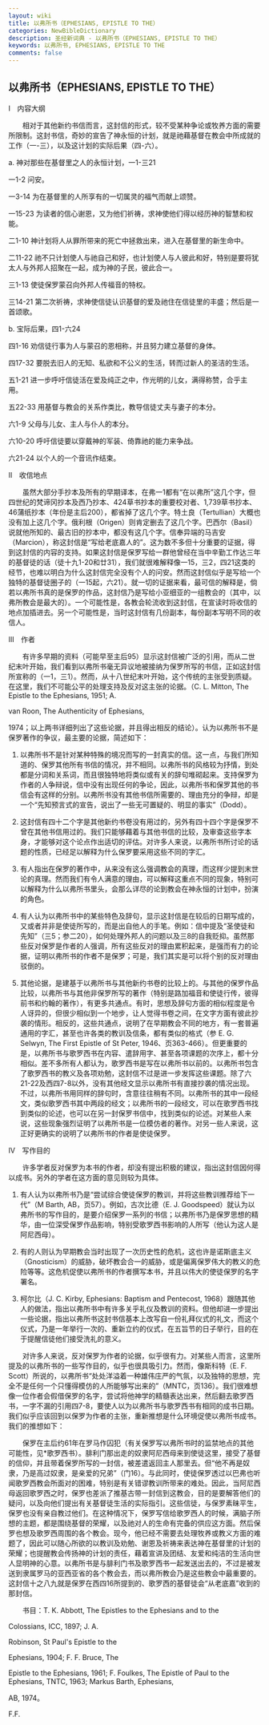 ```yaml
---
layout: wiki
title: 以弗所书（EPHESIANS, EPISTLE TO THE）
categories: NewBibleDictionary
description: 圣经新词典 - 以弗所书（EPHESIANS, EPISTLE TO THE）
keywords: 以弗所书, EPHESIANS, EPISTLE TO THE
comments: false
---
```


## 以弗所书（EPHESIANS, EPISTLE TO THE）

Ⅰ　内容大纲

　　相对于其他新约书信而言，这封信的形式，较不受某种争论或牧养方面的需要所限制。这封书信，奇妙的宣告了神永恒的计划，就是祂藉基督在教会中所成就的工作（一-三），以及这计划的实际后果（四-六）。

a. 神对那些在基督里之人的永恒计划，一1-三21

一1-2 问安。

一3-14 为在基督里的人所享有的一切属灵的福气而献上颂赞。

一15-23 为读者的信心谢恩，又为他们祈祷，求神使他们得以经历神的智慧和权能。

二1-10 神计划将人从罪所带来的死亡中拯救出来，进入在基督里的新生命中。

二11-22 祂不只计划使人与祂自己和好，也计划使人与人彼此和好，特别是要将犹太人与外邦人招聚在一起，成为神的子民，彼此合一。

三1-13 使徒保罗蒙召向外邦人传福音的特权。

三14-21 第二次祈祷，求神使信徒认识基督的爱及祂住在信徒里的丰盛；然后是一首颂歌。

b. 宝际后果，四1-六24

四1-16 劝信徒行事为人与蒙召的恩相称，并且努力建立基督的身体。

四17-32 要脱去旧人的无知、私欲和不公义的生活，转而过新人的圣洁的生活。

五1-21 进一步呼吁信徒活在爱及纯正之中，作光明的儿女，满得称赞，合乎主用。

五22-33 用基督与教会的关系作类比，教导信徒丈夫与妻子的本分。

六1-9 父母与儿女、主人与仆人的本分。

六10-20 呼吁信徒要以穿戴神的军装、倚靠祂的能力来争战。

六21-24 以个人的一个音讯作结束。

Ⅱ　收信地点

　　虽然大部分手抄本及所有的早期译本，在弗一1都有“在以弗所”这几个字，但四世纪的梵谛冈抄本及西乃抄本、424草书抄本的重要校对者、1,739草书抄本、46蒲纸抄本（年份是主后200），都省掉了这几个字。特土良（Tertullian）大概也没有加上这几个字。俄利根（Origen）则肯定删去了这几个字。巴西尔（Basil）说就他所知的、最古旧的抄本中，都没有这几个字。信奉异端的马吉安（Marcion），称这封信是“写给老底嘉人的”。这为数不多但十分重要的证据，得到这封信的内容的支持。如果这封信是保罗写给一群他曾经在当中辛勤工作达三年的基督徒的话（徒十九1-20和廿31），我们就很难解释像一15，三2，四21这类的经节，也难以明白为什么这封信完全没有个人的问安。然而这封信似乎是写给一个独特的基督徒圈子的（一15起，六21）。就一切的证据来看，最可信的解释是，倘若以弗所书真的是保罗的作品，这封信乃是写给小亚细亚的一组教会的（其中，以弗所教会是最大的）。一个可能性是，各教会轮流收到这封信，在宣读时将收信的地点加插进去。另一个可能性是，当时这封信有几份副本，每份副本写明不同的收信人。

Ⅲ　作者

　　有许多早期的资料（可能早至主后95）显示这封信被广泛的引用，而从二世纪末叶开始，我们看到以弗所书毫无异议地被接纳为保罗所写的书信，正如这封信所宣称的（一1，三1）。然而，从十八世纪末叶开始，这个传统的主张受到质疑。在这里，我们不可能公平的处理支持及反对这主张的论据。（C. L. Mitton, The Epistle to the Ephesians, 1951; A.

van Roon, The Authenticity of Ephesians,

1974；以上两书详细列出了这些论据，并且得出相反的结论）。认为以弗所书不是保罗著作的争议，最主要的论据，简述如下：

1. 以弗所书不是针对某种特殊的境况而写的一封真实的信。这一点，与我们所知道的、保罗其他所有书信的情况，并不相同。以弗所书的风格较为抒情，到处都是分词和关系词，而且很独特地将类似或有关的辞句堆砌起来。支持保罗为作者的人争辩说，信中没有出现任何的争论，因此，以弗所书和保罗其他的书信会有这样的分别。以弗所书没有其他书信所需要的、理由充分的争辩，却是一个“先知预言式的宣告，说出了一些无可置疑的、明显的事实”（Dodd）。

2. 这封信有四十二个字是其他新约书卷没有用过的，另外有四十四个字是保罗不曾在其他书信用过的。我们只能够藉着与其他书信的比较，及审查这些字本身，才能够对这个论点作出适切的评估。对许多人来说，以弗所书所讨论的话题的性质，已经足以解释为什么保罗要采用这些不同的字汇。

3. 有人指出在保罗的著作中，从来没有这么强调教会的真理，而这样少提到末世论的真理。然而我们有令人满意的理由，可以解释这重点不同的现象，特别可以解释为什么以弗所书里头，会那么详尽的论到教会在神永恒的计划中，扮演的角色。

4. 有人认为以弗所书中的某些特色及辞句，显示这封信是在较后的日期写成的，又或者并非是使徒所写的，而是出自他人的手笔。例如：信中提及“圣使徒和先知”（三5；参二20），如何处理外邦人的问题以及三8的自我贬抑。虽然那些反对保罗是作者的人强调，所有这些反对的理由累积起来，是强而有力的论据，证明以弗所书的作者不是保罗；可是，我们其实是可以将个别的反对理由驳倒的。

5. 其他论据，是建基于以弗所书与其他新约书卷的比较上的。与其他的保罗作品比较，以弗所书与其他非保罗所写的著作（特别是路加福音和使徒行传，彼得前书和约翰的著作），有更多共通点。有时，思想及辞句方面的相似程度是令人讶异的，但很少相似到一个地步，让人觉得书卷之间，在文字方面有彼此抄袭的情形。相反的，这些共通点，说明了在早期教会不同的地方，有一套普遍通用的字汇，甚至也许各类的教训及信条，都有类似的格式（参 E. G. Selwyn, The First Epistle of St Peter, 1946、页363-466）。但更重要的是，以弗所书与歌罗西书在内容、遣辞用字、甚至各项课题的次序上，都十分相似。差不多所有人都认为，歌罗西书是写在以弗所书以前的。以弗所书包含了歌罗西书的教义及各项劝勉，这封信不过是进一步发挥这些课题。除了六21-22及西四7-8以外，没有其他经文显示以弗所书有直接抄袭的情况出现。不过，以弗所书用同样的辞句时，含意往往稍有不同。以弗所书的其中一段经文，类似歌罗西书其中两段的经文；以弗所书的一段经文，可以在歌罗西书找到类似的论述，也可以在另一封保罗书信中，找到类似的论述。对某些人来说，这些现象强烈证明了以弗所书是一位模仿者的著作。对另一些人来说，这正好更确实的说明了以弗所书的作者是使徒保罗。

Ⅳ　写作目的

　　许多学者反对保罗为本书的作者，却没有提出积极的建议，指出这封信因何得以成书。另外的学者在这方面的意见则较为具体。

1. 有人认为以弗所书乃是“尝试综合使徒保罗的教训，并将这些教训推荐给下一代”（M Barth, AB，页57）。例如，古次比德（E. J. Goodspeed）就认为以弗所书的写作目的，是要介绍保罗一系列的书信；以弗所书乃是保罗思想的精华，由一位深受保罗作品影响，特别受歌罗西书影响的人所写（他认为这人是阿尼西母）。

2. 有的人则认为早期教会当时出现了一次历史性的危机，这也许是诺斯底主义（Gnosticism）的威胁，破坏教会合一的威胁，或是偏离保罗伟大的教义的危险等等。这危机促使以弗所书的作者撰写本书，并且以伟大的使徒保罗的名字署名。

3. 柯尔比（J. C. Kirby, Ephesians: Baptism and Pentecost, 1968）跟随其他人的做法，指出以弗所书中有许多关乎礼仪及教训的资料。但他却进一步提出一些论据，指出以弗所书这封书信基本上改写自一份礼拜仪式的礼文，而这个仪式，乃是一年举行一次的、重新立约的仪式，在五旨节的日子举行，目的在于提醒信徒他们接受洗礼的意义。

　　对许多人来说，反对保罗为作者的论据，似乎很有力。对某些人而言，这里所提及的以弗所书的一些写作目的，似乎也很具吸引力。然而，像斯科特（E. F. Scott）所说的，以弗所书“处处洋溢着一种雄伟庄严的气氛，以及独特的思想，完全不是任何一个只懂得模仿的人所能够写出来的”（MNTC，页136）。我们很难想像一位作者会假借保罗的名字，尝试将他神学的精髓表达出来，然后翻去歌罗西书，一字不漏的引用四7-8，要使人以为以弗所书与歌罗西书有相同的成书日期。我们似乎应该回到以保罗为作者的主张，重新推想是什么环境促使以弗所书成书。我们的推想如下：

　　保罗在主后约61年在罗马作囚犯（有关保罗写以弗所书时的监禁地点的其他可能性，见*歌罗西书）。腓利门那出走的奴隶阿尼西母来到使徒这里，接受了基督的信仰，并且带着保罗所写的一封信，被差遣返回主人那里去。但“他不再是奴隶，乃是高过奴隶，是亲爱的兄弟”（门16）。与此同时，使徒保罗透过以巴弗也听闻歌罗西教会所面对的困难，特别是有关错谬教训所带来的难处。因此，当阿尼西母返回歌罗西之时，保罗也差派了推基古带一封信到这教会，目的是要解答他们的疑问，以及向他们提出有关基督徒生活的实际指引。这些信徒，与保罗素昧平生，保罗也没有亲自教过他们。在这种情况下，保罗写信给歌罗西人的时候，满脑子所想的主题，都是围绕基督的荣耀，以及祂对人的生命有完备的供应这方面。然后保罗也想及歌罗西周围的各个教会。现今，他已经不需要去处理牧养或教义方面的难题了，因此可以随心所欲的以教训及劝勉、谢恩及祈祷来表达神在基督里的计划的荣耀；也提醒教会传扬神的计划的责任，藉着宣讲及团结、友爱和纯洁的生活向世人显明神的心意。以弗所书是与腓利门书及歌罗西书一起发送出去的，不过是被发送到隶属罗马的亚西亚省的各个教会去，而以弗所教会乃是这些教会中最重要的。这封信十之八九就是保罗在西四16所提到的、歌罗西的基督徒会“从老底嘉”收到的那封信。

　　书目：T. K. Abbott, The Epistles to the Ephesians and to the

Colossians, ICC, 1897; J. A.

Robinson, St Paul's Epistle to the

Ephesians, 1904; F. F. Bruce, The

Epistle to the Ephesians, 1961; F. Foulkes, The Epistle of Paul to the Ephesians, TNTC, 1963; Markus Barth, Ephesians,

AB, 1974。

F.F.








